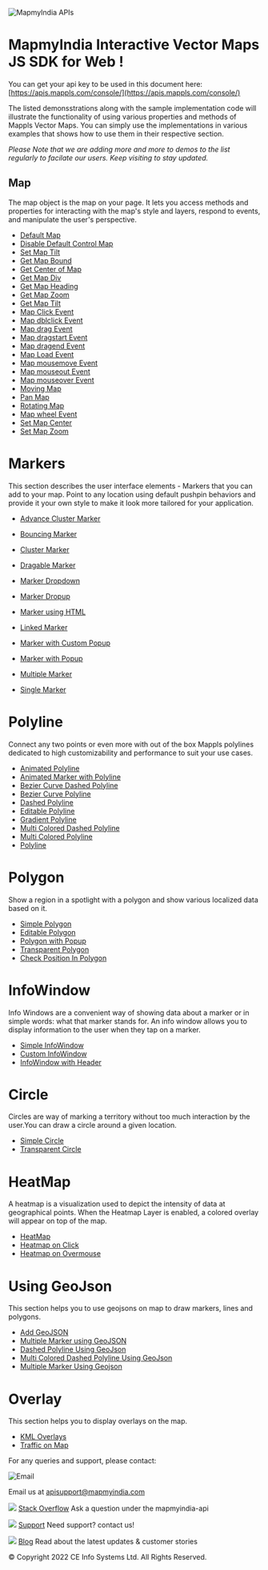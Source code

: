![MapmyIndia APIs](https://about.mappls.com/images/mappls-b-logo.svg)
# MapmyIndia Interactive Vector Maps JS SDK for Web !

You can get your api key to be used in this document here: [https://apis.mappls.com/console/](https://apis.mappls.com/console/)


The listed demonsstrations along with the sample implementation code will illustrate the  functionality of using various properties and methods of Mappls Vector Maps. You can simply use the implementations in various examples that shows how to use them in their respective section.

*Please Note that we are adding more and more to demos to the list regularly to facilate our users. Keep visiting to stay updated.*


## Map 

The map object is the map on your page. It lets you access methods and properties for interacting with the map's style and layers, respond to events, and manipulate the user's perspective.



- [Default Map](https://about.mappls.com/api/web-sdk/vector-map-example/Maps/mappls-default-map)
- [Disable Default Control Map](https://about.mappls.com/api/web-sdk/vector-map-example/Maps/mappls-disable-default-control-map)
- [Set Map Tilt](https://about.mappls.com/api/web-sdk/vector-map-example/Maps/mappls-set-tilt-map)
- [Get Map Bound](https://about.mappls.com/api/web-sdk/vector-map-example/Maps/mappls-get-map-bound)
- [Get Center of Map](https://about.mappls.com/api/web-sdk/vector-map-example/Maps/mappls-get-map-center)
- [Get Map Div](https://about.mappls.com/api/web-sdk/vector-map-example/Maps/mappls-get-map-div)
- [Get Map Heading](https://about.mappls.com/api/web-sdk/vector-map-example/Maps/mappls-get-map-heading)
- [Get Map Zoom](https://about.mappls.com/api/web-sdk/vector-map-example/Maps/mappls-get-map-zoom)
- [Get Map Tilt](https://about.mappls.com/api/web-sdk/vector-map-example/Maps/mappls-get-tilt-map)
- [Map Click Event](https://about.mappls.com/api/web-sdk/vector-map-example/Maps/mappls-map-click-event)
- [Map dblclick Event](https://about.mappls.com/api/web-sdk/vector-map-example/Maps/mappls-map-dbclick-event)
- [Map drag Event](https://about.mappls.com/api/web-sdk/vector-map-example/Maps/mappls-map-drag-event)
- [Map dragstart Event](https://about.mappls.com/api/web-sdk/vector-map-example/Maps/mappls-map-drag-start-event)
- [Map dragend Event](https://about.mappls.com/api/web-sdk/vector-map-example/Maps/mappls-map-dragend-event)
- [Map Load Event](https://about.mappls.com/api/web-sdk/vector-map-example/Maps/mappls-map-load-event)
- [Map mousemove Event](https://about.mappls.com/api/web-sdk/vector-map-example/Maps/mappls-map-mouse-move-event)
- [Map mouseout Event](https://about.mappls.com/api/web-sdk/vector-map-example/Maps/mappls-map-mouse-out-event)
- [Map mouseover Event](https://about.mappls.com/api/web-sdk/vector-map-example/Maps/mappls-map-mouse-over-event)
- [Moving Map](https://about.mappls.com/api/web-sdk/vector-map-example/Maps/mappls-map-moving)
- [Pan Map](https://about.mappls.com/api/web-sdk/vector-map-example/Maps/mappls-map-pan)
- [Rotating Map](https://about.mappls.com/api/web-sdk/vector-map-example/Maps/mappls-map-rotating)
- [Map wheel Event](https://about.mappls.com/api/web-sdk/vector-map-example/Maps/mappls-map-wheel-event)
- [Set Map Center](https://about.mappls.com/api/web-sdk/vector-map-example/Maps/mappls-set-map-center)
- [Set Map Zoom](https://about.mappls.com/api/web-sdk/vector-map-example/Maps/mappls-set-map-zoom)

# Markers
This section describes the user interface elements - Markers that you can add to your map. Point to any location using default pushpin behaviors and provide it your own style to make it look more tailored for your application.

- [Advance Cluster Marker](https://about.mappls.com/api/web-sdk/vector-map-example/Markers/mappls-advancecluster)
- [Bouncing Marker](https://about.mappls.com/api/web-sdk/vector-map-example/Markers/mappls-bouncing-marker)
- [Cluster Marker](https://about.mappls.com/api/web-sdk/vector-map-example/Markers/mappls-cluster)
- [Dragable Marker](https://about.mappls.com/api/web-sdk/vector-map-example/Markers/mappls-draggablemarker)
- [Marker Dropdown](https://about.mappls.com/api/web-sdk/vector-map-example/Markers/mappls-dropdown-marker)
- [Marker Dropup](https://about.mappls.com/api/web-sdk/vector-map-example/Markers/mappls-dropup-marker)
- [Marker using HTML](https://about.mappls.com/api/web-sdk/vector-map-example/Markers/mappls-htmlmarker)
- [Linked Marker](https://about.mappls.com/api/web-sdk/vector-map-example/Markers/mappls-linked-marker)
- [Marker with Custom Popup](https://about.mappls.com/api/web-sdk/vector-map-example/Markers/mappls-marker-custompopup)
- [Marker with Popup](https://about.mappls.com/api/web-sdk/vector-map-example/Markers/mappls-markerpopup)

- [Multiple Marker](https://about.mappls.com/api/web-sdk/vector-map-example/Markers/mappls-multiplemarker)
- [Single Marker](https://about.mappls.com/api/web-sdk/vector-map-example/Markers/mappls-singlemarker)

# Polyline

Connect any two points or even more with out of the box Mappls polylines dedicated to high customizability and performance to suit your use cases. 

- [Animated Polyline](https://about.mappls.com/api/web-sdk/vector-map-example/Polyline/mappls-animated-polyline)
- [Animated Marker with Polyline](https://about.mappls.com/api/web-sdk/vector-map-example/Polyline/mappls-animatedmarker-Polyline)
- [Bezier Curve Dashed Polyline](https://about.mappls.com/api/web-sdk/vector-map-example/Polyline/mappls-curve-dashed-polyline)
- [Bezier Curve Polyline](https://about.mappls.com/api/web-sdk/vector-map-example/Polyline/mappls-curve-polyline)
- [Dashed Polyline](https://about.mappls.com/api/web-sdk/vector-map-example/Polyline/mappls-dashed-polyline)
- [Editable Polyline](https://about.mappls.com/api/web-sdk/vector-map-example/Polyline/mappls-editable-polyline)
- [Gradient Polyline](https://about.mappls.com/api/web-sdk/vector-map-example/Polyline/mappls-gradient-polyline)
- [Multi Colored Dashed Polyline](https://about.mappls.com/api/web-sdk/vector-map-example/Polyline/mappls-multicolored-dashed-polyline)
- [Multi Colored Polyline](https://about.mappls.com/api/web-sdk/vector-map-example/Polyline/mappls-multicolored-polyline)
- [Polyline](https://about.mappls.com/api/web-sdk/vector-map-example/Polyline/mappls-polyline)



# Polygon

Show a region in a spotlight with a polygon and show various localized data based on it.

- [Simple Polygon](https://about.mappls.com/api/web-sdk/vector-map-example/Polygon/mappls-polygon)
- [Editable Polygon](https://about.mappls.com/api/web-sdk/vector-map-example/Polygon/mappls-editable-polygon)
- [Polygon with Popup](https://about.mappls.com/api/web-sdk/vector-map-example/Polygon/mappls-polygon-withpopup)
- [Transparent Polygon](https://about.mappls.com/api/web-sdk/vector-map-example/Polygon/mappls-transparent-polygon)
- [Check Position In Polygon](https://about.mappls.com/api/web-sdk/vector-map-example/Polygon/mappls-check-position-polygon)



# InfoWindow

Info Windows are a convenient way of showing data about a marker or in simple words: what that marker stands for. An info window allows you to display information to the user when they tap on a marker. 

- [Simple InfoWindow](https://about.mappls.com/api/web-sdk/vector-map-example/InfoWindow/mappls-infowindow)
- [Custom InfoWindow](https://about.mappls.com/api/web-sdk/vector-map-example/InfoWindow/mappls-custom-infowindow)
- [InfoWindow with Header](https://about.mappls.com/api/web-sdk/vector-map-example/InfoWindow/mappls-infowindow-with-header)


# Circle

Circles are way of marking a territory without too much interaction by the user.You can draw a circle around a given location.

- [Simple Circle](https://about.mappls.com/api/web-sdk/vector-map-example/Circle/mappls-transparent-circle)
- [Transparent Circle](https://about.mappls.com/api/web-sdk/vector-map-example/Circle/mappls-transparent-circle)

# HeatMap
A heatmap is a visualization used to depict the intensity of data at geographical points. When the Heatmap Layer is enabled, a colored overlay will appear on top of the map.

- [HeatMap](https://about.mappls.com/api/web-sdk/vector-map-example/HeatmapOverlays/mappls-heatmap)
- [Heatmap on Click](https://about.mappls.com/api/web-sdk/vector-map-example/HeatmapOverlays/mappls-heatmap-onclick)
- [Heatmap on Overmouse](https://about.mappls.com/api/web-sdk/vector-map-example/HeatmapOverlays/mappls-heatmap-overmouse)

# Using GeoJson

This section helps you to use geojsons on map to draw markers, lines and polygons.

- [Add GeoJSON](https://about.mappls.com/api/web-sdk/vector-map-example/GeoJSON/mappls-geojson)
- [Multiple Marker using GeoJSON](https://about.mappls.com/api/web-sdk/vector-map-example/Markers/mappls-multiplemarker-geojson)
- [Dashed Polyline Using GeoJson](https://about.mappls.com/api/web-sdk/vector-map-example/GeoJSON/mappls-geojson-dashed-polyline)
- [Multi Colored Dashed Polyline Using GeoJson](https://about.mappls.com/api/web-sdk/vector-map-example/GeoJSON/mappls-geojson-multicolored-dashed-polyline)
- [Multiple Marker Using Geojson](https://about.mappls.com/api/web-sdk/vector-map-example/Markers/mappls-multiplemarker-geojson)

# Overlay

This section helps you to display overlays on the map.

- [KML Overlays](https://about.mappls.com/api/web-sdk/vector-map-example/KML/mappls-kml)
- [Traffic on Map](https://about.mappls.com/api/web-sdk/vector-map-example/Maps/mappls-traffic-on-map)

For any queries and support, please contact: 

![Email](https://cdn.mapmyindia.com/mappls_web/maps_widget_v2/images/mappls.svg?service=google_gsuite) 

Email us at [apisupport@mapmyindia.com](mailto:apisupport@mapmyindia.com)


![](https://www.mapmyindia.com/api/img/icons/stack-overflow.png)
[Stack Overflow](https://stackoverflow.com/questions/tagged/mapmyindia-api)
Ask a question under the mapmyindia-api

![](https://www.mapmyindia.com/api/img/icons/support.png)
[Support](https://www.mapmyindia.com/api/index.php#f_cont)
Need support? contact us!

![](https://www.mapmyindia.com/api/img/icons/blog.png)
[Blog](http://www.mapmyindia.com/blog/)
Read about the latest updates & customer stories


© Copyright 2022 CE Info Systems  Ltd. All Rights Reserved. 
